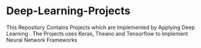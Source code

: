 # Deep-Learning-Projects
This Repository Contains Projects which are Implemented by Applying Deep Learning . The Projects uses Keras, Theano and Tensorflow to Implement Neural Network Frameworks
